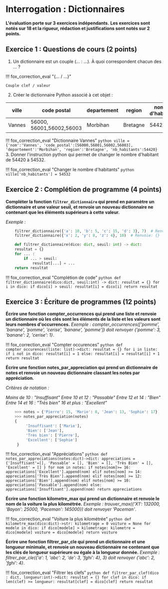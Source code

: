 # Interrogation : Dictionnaires

**L'évaluation porte sur 3 exercices indépendants.**
**Les exercices sont notés sur 18 et la rigueur, rédaction et justifications sont notés sur 2 points.**

## Exercice 1 : Questions de cours (2 points)

1. Un dictionnaire est un couple (... : ...). À quoi correspondent chacun des ... ?

!!! fox_correction_eval "{... / ...}"

    Couple clef / valeur


2. Créer le dictionnaire Python associé à cet objet :  

|ville|code postal|departement|region|nombre d'habitants|
|-----|-----------|------------|------|------------------|
|Vannes|56000, 56001,56002,56003|Morbihan|Bretagne|54420|

!!! fox_correction_eval "Dictionnaire Vannes"
    ```python
        ville = {'nom':'Vannes',
                'code_postal':[56000,56001,56002,56003], 
                'departement':'Morbihan',
                'region':'Bretagne',
                'nb_habitants':54420}
    ```
3. Donner l'instruction python qui permet de changer le nombre d'habitant de 54420 à 54532.

!!! fox_correction_eval "Changer le nombre d'habitants"
    ```python
        ville['nb_habitants'] = 54532
    ```

## Exercice 2 : Complétion de programme (4 points)

**Compléter la fonction `filtrer_dictionnaire` qui prend en paramètre un dictionnaire et une valeur seuil, et renvoie un nouveau dictionnaire ne contenant que les éléments supérieurs à cette valeur.**

*Exemple :*

```python
    filtrer_dictionnaire({'a': 10, 'b': 5, 'c': 15, 'd': 3}, 7)  # Renvoie: {'a': 10, 'c': 15}
    filtrer_dictionnaire({'x': 2, 'y': 8, 'z': 4}, 10)  # Renvoie: {}
```

```python
    def filtrer_dictionnaire(dico: dict, seuil: int) -> dict:
    resultat = {}
    for ... :
        if ... > seuil:
            resultat[...] = ...
    return resultat
```

!!! fox_correction_eval "Complétion de code"
    ```python
        def filtrer_dictionnaire(dico:dict, seuil:int) -> dict:
            resultat = {}
            for i in dico:
                if dico[i] > seuil:
                    resultat[i] = dico[i]
            return resultat
    ```

## Exercice 3 : Écriture de programmes (12 points)

**Écrire une fonction compter_occurrences qui prend une liste et renvoie un dictionnaire où les clés sont les éléments de la liste et les valeurs sont leurs nombres d'occurrences.**
*Exemple :*
*compter_occurrences(['pomme', 'banane', 'pomme', 'cerise', 'banane', 'pomme']) doit renvoyer {'pomme': 3, 'banane': 2, 'cerise': 1}*.

!!! fox_correction_eval "Compter occurences"
    ```python
        def compter_occurences(liste: list)->dict:
            resultat = {}
            for i in liste:
                if i not in dico:
                    resultat[i] = 1
                else:
                    resultat[i] = resultat[i] + 1
            return resultat
    ```


**Écrire une fonction notes_par_appreciation qui prend un dictionnaire de notes et renvoie un nouveau dictionnaire classant les notes par appréciation.**

*Critères de notation :*

*Moins de 10 : "Insuffisant"*
*Entre 10 et 12 : "Passable"*
*Entre 12 et 14 : "Bien"*
*Entre 14 et 16 : "Très bien"*
*16 et plus : "Excellent"*

```python
    >>> notes = {'Pierre': 15, 'Marie': 8, 'Jean': 13, 'Sophie': 17}
    >>> notes_par_appreciation(notes)  
    {
         'Insuffisant': ['Marie'], 
         'Bien': ['Jean'], 
         'Très bien': ['Pierre'], 
         'Excellent': ['Sophie']
     }
```

!!! fox_correction_eval "Appréciations"
    ```python
        def notes_par_appreciations(notes:dict)->dict:
            appreciations = {'Insuffisant'=[],
                             'Passable' = [],
                             'Bien' = [],
                             'Très Bien' = [],
                             'Excellent' = []
                            }
            for nom in notes:
                if notes[nom]>= 16:
                    appreciations['Excellent'].append(nom)
                elif notes[nom] >= 14:
                    appreciations['Très Bien'].append(nom)
                elif notes[nom] >= 12:
                    appreciations['Bien'].append(nom)
                elif notes[nom] >= 10:
                    appreciations['Passable'].append(nom)
                else:
                    appreciations['Insuffisant'].append(nom)
            return appreciations
    ```

**Écrire une fonction kilometre_max qui prend un dictionnaire et renvoie le nom de la voiture la plus kilométrée.**
*Exemple :*
*trouver_max({'X1': 132000, 'Bayon': 25000, 'Paceman': 145000}) doit renvoyer 'Paceman'*.

!!! fox_correction_eval "Voiture la plus kilométrée"
    ```python
        def kilometre_max(dico:dict)->str:
            kilometrage = 0
            voiture = None
            for modele in dico:
                if dico[modele] > kilometrage:
                    kilometre = dico[modele]
                    voiture = dico[modele]
            return voiture
    ```

**Écrire une fonction filtrer_par_cle qui prend un dictionnaire et une longueur minimale, et renvoie un nouveau dictionnaire ne contenant que les clés de longueur supérieure ou égale à la longueur donnée.**
*Exemple :*
*filtrer_par_cle({'a': 1, 'abc': 2, 'de': 3, 'fghi': 4}, 3) doit renvoyer {'abc': 2, 'fghi': 4}*.

!!! fox_correction_eval "Filtrer les clefs"
    ```python
        def filtrer_par_clef(dico : dict, longueur:int)->dict:
            resultat = {}
            for clef in dico:
                if len(clef) >= longueur:
                    resultat[clef] = dico[clef]
            return resultat
    ```